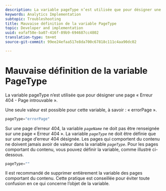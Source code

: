 ```yaml
---
description: La variable pageType n’est utilisée que pour désigner une page « Erreur 404 - Page introuvable ».
keywords: Analytics Implementation
subtopic: Troubleshooting
title: Mauvaise définition de la variable PageType
topic: Developer and implementation
uuid: eafaf58e-ba07-416f-89b9-694687cc4802
translation-type: tm+mt
source-git-commit: 99ee24efaa517e8da700c67818c111c4aa90dc02

---
```



# Mauvaise définition de la variable PageType

La variable pageType n’est utilisée que pour désigner une page « Erreur 404 - Page introuvable ».

Une seule valeur est possible pour cette variable, à savoir : « errorPage ».

```js
pageType="errorPage"
```

Sur une page d’erreur 404, la variable *`pageName`* ne doit pas être renseignée sur une page « Erreur 404 ». La variable *`pageType`* ne doit être définie que sur une page d’erreur 404 désignée. Les pages qui comportent du contenu ne doivent jamais avoir de valeur dans la variable *`pageType`*. Pour les pages comportant du contenu, vous pouvez définir la variable, comme illustré ci-dessous.

```js
pageType=""
```

Il est recommandé de supprimer entièrement la variable des pages comportant du contenu. Cette pratique est conseillée pour éviter toute confusion en ce qui concerne l’objet de la variable.
